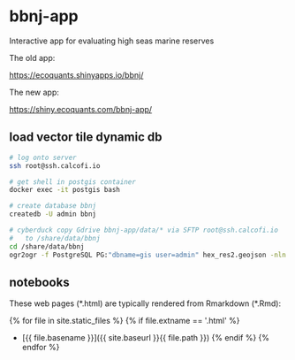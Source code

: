 # bbnj-app
Interactive app for evaluating high seas marine reserves

The old app:

https://ecoquants.shinyapps.io/bbnj/

The new app:

https://shiny.ecoquants.com/bbnj-app/

## load vector tile dynamic db

```bash
# log onto server
ssh root@ssh.calcofi.io

# get shell in postgis container
docker exec -it postgis bash

# create database bbnj
createdb -U admin bbnj

# cyberduck copy Gdrive bbnj-app/data/* via SFTP root@ssh.calcofi.io
#   to /share/data/bbnj
cd /share/data/bbnj
ogr2ogr -f PostgreSQL PG:"dbname=gis user=admin" hex_res2.geojson -nln roads

```

## notebooks

These web pages (\*.html) are typically rendered from Rmarkdown (\*.Rmd):

<!-- Jekyll rendering: https://marineenergy.github.io/apps/ -->
{% for file in site.static_files %}
  {% if file.extname == '.html' %}
* [{{ file.basename }}]({{ site.baseurl }}{{ file.path }})
  {% endif %}
{% endfor %}
